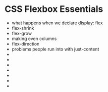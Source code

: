 # CSS Flexbox Essentials

* what happens when we declare display: flex
* flex-shrink
* flex-grow
* making even columns
* flex-direction
* problems people run into with just-content
* 
* 
* 
* 
* 
* 
* 